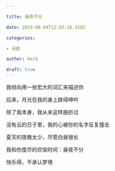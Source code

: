 ```yaml
---

title: 昼夜不分

date: 2019-08-04T12:03:26.410Z

categories:

- 诗歌

auther: Herb 

draft: true
---
```


我倾向用一些宏大的词汇来描述你

后来，月光在我的身上跌得呻吟

除了我本身，我从未这样曲折过

没有云的日子里，我的心被你的名字反复撞击



夏天的夜晚太少，尽管白昼很长

我和你度尽的欢愉时间：昼夜不分

快乐得，不承认梦境

